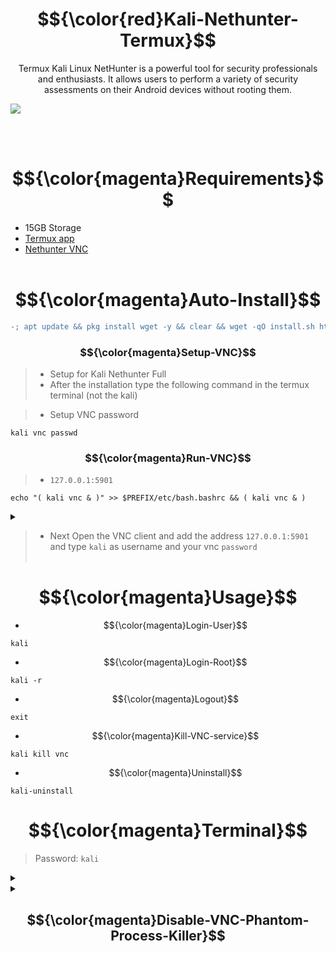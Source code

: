 # <h1 align="center">$${\color{red}Kali-Nethunter-Termux}$$
 </h1>
 
<p align="center">Termux Kali Linux NetHunter is a powerful tool for security professionals and enthusiasts. It allows users to perform a variety of security assessments on their Android devices without rooting them.</p>

<img src="https://github.com/xiv3r/Kali-Linux-Termux/blob/main/kali_nethunter/NHGui.jpg">

<br></br>

# $${\color{magenta}Requirements}$$
- 15GB Storage
- [Termux app](https://f-droid.org/repo/com.termux_1002.apk)
- [Nethunter VNC](https://store.nethunter.com/repo/com.offsec.nethunter.kex_11525001.apk)
<br></br>

# $${\color{magenta}Auto-Install}$$
```diff
-; apt update && pkg install wget -y && clear && wget -qO install.sh https://raw.githubusercontent.com/xiv3r/Kali-Linux-Termux/refs/heads/main/kali_nethunter/install.sh && chmod +x install.sh && bash install.sh && kali
```
### $${\color{magenta}Setup-VNC}$$
> - Setup for Kali Nethunter Full
> - After the installation type the following command in the termux terminal (not the kali)

> - Setup VNC password
```
kali vnc passwd
```
### $${\color{magenta}Run-VNC}$$
> - `127.0.0.1:5901`
```
echo "( kali vnc & )" >> $PREFIX/etc/bash.bashrc && ( kali vnc & )
```
<details><summary></summary>
<img src="https://github.com/xiv3r/Kali-Linux-Termux/blob/main/kali_nethunter/vncsetup.png">
</details>

> - Next Open the VNC client and add the address `127.0.0.1:5901` and type `kali` as username and your vnc `password`
<br></br>

# $${\color{magenta}Usage}$$
- $${\color{magenta}Login-User}$$
```
kali
```
- $${\color{magenta}Login-Root}$$
```
kali -r
```
- $${\color{magenta}Logout}$$
```
exit
```
- $${\color{magenta}Kill-VNC-service}$$
```
kali kill vnc
```
- $${\color{magenta}Uninstall}$$
```
kali-uninstall
```

# $${\color{magenta}Terminal}$$
> Password: `kali`
<details><summary></summary> 
<img src="https://github.com/xiv3r/Kali-Linux-Termux/blob/main/kali_nethunter/nhterm.png">
</details>

<details><summary>

## $${\color{magenta}Disable-VNC-Phantom-Process-Killer}$$
</summary>
 
> " Process completed (signal 9) - press Enter "
> 
- Download [Shizuku](https://github.com/RikkaApps/Shizuku/releases) and [Ashell](https://github.com/DP-Hridayan/aShellYou/releases) then enable developer options wireless debugging mode through shizuku and pair the key from the notification
- Permit ashell from shizuku settings 
- Paste the adb commands below on ashell

- Execute the commands below, These commands will disable the phantom process killer:
```
adb shell /system/bin/device_config set_sync_disabled_for_tests persistent
```
```
adb shell /system/bin/device_config put activity_manager max_phantom_processes 2147483647
```
```
adb shell settings put global settings_enable_monitor_phantom_procs false
```
- To verify:
```
adb shell /system/bin/dumpsys activity settings | grep max_phantom_processes
```
```
adb shell /system/bin/device_config get activity_manager max_phantom_processes
```
</details>
